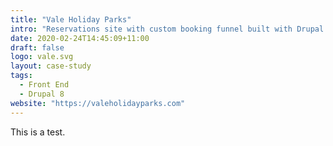 ```yaml
---
title: "Vale Holiday Parks"
intro: "Reservations site with custom booking funnel built with Drupal 8."
date: 2020-02-24T14:45:09+11:00
draft: false
logo: vale.svg
layout: case-study
tags:
  - Front End
  - Drupal 8
website: "https://valeholidayparks.com"
---
```


This is a test.